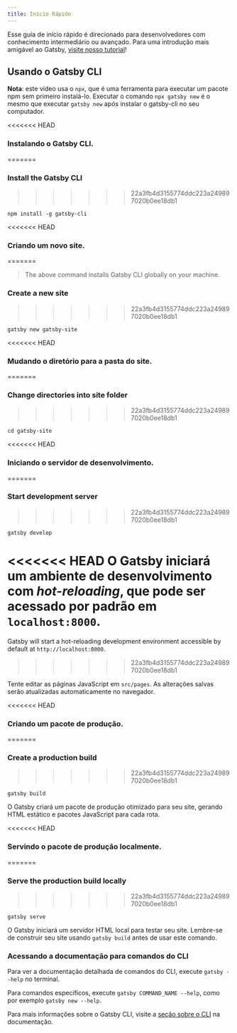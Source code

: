 ```yaml
---
title: Início Rápido
---
```


Esse guia de início rápido é direcionado para desenvolvedores com conhecimento intermediário ou avançado. Para uma introdução mais amigável ao Gatsby, [visite nosso tutorial](/tutorial/)!

## Usando o Gatsby CLI

<EggheadEmbed
  lessonLink="https://egghead.io/lessons/gatsby-quick-start-with-gatsby-create-develop-and-build-gatsby-sites-from-the-command-line"
  lessonTitle="Quick Start with Gatsby: Create, Develop, and Build Gatsby Sites From the Command Line"
/>

**Nota**: este vídeo usa o `npx`, que é uma ferramenta para executar um pacote npm sem primeiro instalá-lo. Executar o comando `npx gatsby new` é o mesmo que executar `gatsby new` após instalar o gatsby-cli no seu computador.

<<<<<<< HEAD
### Instalando o Gatsby CLI.
=======
### Install the Gatsby CLI
>>>>>>> 22a3fb4d3155774ddc223a249897020b0ee18db1

```shell
npm install -g gatsby-cli
```

<<<<<<< HEAD
### Criando um novo site.
=======
> The above command installs Gatsby CLI globally on your machine.

### Create a new site
>>>>>>> 22a3fb4d3155774ddc223a249897020b0ee18db1

```shell
gatsby new gatsby-site
```

<<<<<<< HEAD
### Mudando o diretório para a pasta do site.
=======
### Change directories into site folder
>>>>>>> 22a3fb4d3155774ddc223a249897020b0ee18db1

```shell
cd gatsby-site
```

<<<<<<< HEAD
### Iniciando o servidor de desenvolvimento.
=======
### Start development server
>>>>>>> 22a3fb4d3155774ddc223a249897020b0ee18db1

```shell
gatsby develop
```

<<<<<<< HEAD
O Gatsby iniciará um ambiente de desenvolvimento com _hot-reloading_, que pode ser acessado por padrão em `localhost:8000`.
=======
Gatsby will start a hot-reloading development environment accessible by default at `http://localhost:8000`.
>>>>>>> 22a3fb4d3155774ddc223a249897020b0ee18db1

Tente editar as páginas JavaScript em `src/pages`. As alterações salvas serão atualizadas automaticamente no navegador.

<<<<<<< HEAD
### Criando um pacote de produção.
=======
### Create a production build
>>>>>>> 22a3fb4d3155774ddc223a249897020b0ee18db1

```shell
gatsby build
```

O Gatsby criará um pacote de produção otimizado para seu site, gerando HTML estático e pacotes JavaScript para cada rota.

<<<<<<< HEAD
### Servindo o pacote de produção localmente.
=======
### Serve the production build locally
>>>>>>> 22a3fb4d3155774ddc223a249897020b0ee18db1

```shell
gatsby serve
```

O Gatsby iniciará um servidor HTML local para testar seu site. Lembre-se de construir seu site usando `gatsby build` antes de usar este comando.

### Acessando a documentação para comandos do CLI

Para ver a documentação detalhada de comandos do CLI, execute `gatsby --help` no terminal.

Para comandos específicos, execute `gatsby COMMAND_NAME --help`, como por exemplo `gatsby new --help`.

Para mais informações sobre o Gatsby CLI, visite a [seção sobre o CLI](/docs/gatsby-cli/) na documentação.
